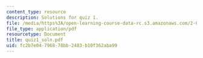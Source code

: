 ```yaml
---
content_type: resource
description: Solutions for quiz 1.
file: /media/https%3A/open-learning-course-data-rc.s3.amazonaws.com/2-032-dynamics-fall-2004/fc2b7e04796878bb2483b10f362aba99_quiz1_soln.pdf
file_type: application/pdf
resourcetype: Document
title: quiz1_soln.pdf
uid: fc2b7e04-7968-78bb-2483-b10f362aba99
---
```

